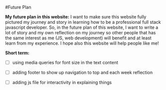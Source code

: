 #Future Plan

**My future plan in this website:**
I want to make sure this website fully pictured my journey and story in learning how to be a professional full stack javascript developer. So, in the future plan of this website, I want to write a lot of story and my own reflection on my journey so other people that has the same interest as me (JS, web development) will benefit and at least learn from my experience. I hope also this website will help people like me!

**Short term:**
- [ ] using media queries for font size in the text content
- [ ] adding footer to show up navigation to top and each week reflection
- [ ] adding js file for interactivity in explaining things


